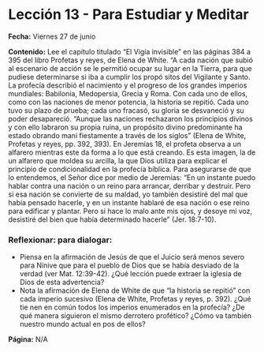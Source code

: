 # Lección 13 - Para Estudiar y Meditar

**Fecha:** Viernes 27 de junio

**Contenido:**
Lee el capítulo titulado “El Vigía invisible” en las páginas 384 a 395 del libro
Profetas y reyes, de Elena de White.
“A cada nación que subió al escenario de acción se le permitió ocupar su
lugar en la Tierra, para que pudiese determinarse si iba a cumplir los propó­
sitos del Vigilante y Santo. La profecía describió el nacimiento y el progreso
de los grandes imperios mundiales: Babilonia, Medopersia, Grecia y Roma.
Con cada uno de ellos, como con las naciones de menor potencia, la historia
se repitió. Cada uno tuvo su plazo de prueba; cada uno fracasó, su gloria se
desvaneció y su poder desapareció.
“Aunque las naciones rechazaron los principios divinos y con ello labraron
su propia ruina, un propósito divino predominante ha estado obrando mani­
fiestamente a través de los siglos” (Elena de White, Profetas y reyes, pp. 392, 393).
En Jeremías 18, el profeta observa a un alfarero mientras este da forma a lo
que está creando. Es esta imagen, la de un alfarero que moldea su arcilla, la que
Dios utiliza para explicar el principio de condicionalidad en la profecía bíblica.
Para asegurarse de que lo entendemos, el Señor dice por medio de Jeremías: “En
un instante puedo hablar contra una nación o un reino para arrancar, derribar
y destruir. Pero si esa nación se convierte de su maldad, yo también desistiré
del mal que había pensado hacerle, y en un instante hablaré de esa nación o ese
reino para edificar y plantar. Pero si hace lo malo ante mis ojos, y desoye mi voz,
desistiré del bien que había determinado hacerle” (Jer. 18:7-10).

### Reflexionar: para dialogar:

- Piensa en la afirmación de Jesús de que el Juicio será menos severo para
  Nínive que para el pueblo de Dios que se había desviado de la verdad
  (ver Mat. 12:39-42). ¿Qué lección puede extraer la iglesia de Dios de esta
  advertencia?
- Nota la afirmación de Elena de White de que “la historia se repitió” con
  cada imperio sucesivo (Elena de White, Profetas y reyes, p. 392). ¿Qué tie­
  nen en común todos los imperios enumerados en la profecía? ¿De qué
  manera siguieron el mismo derrotero profético? ¿Cómo va también
  nuestro mundo actual en pos de ellos?

**Página:** N/A

